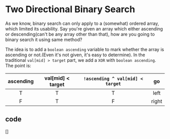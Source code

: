 # Two Directional Binary Search

As we know, binary search can only apply to a (somewhat) ordered array, which limited its usability.
Say you're given an array which either ascending or descending(can't be any array other than that), how are you
going to binary search it using same method?

The idea is to add a `boolean ascending` variable to mark whether the array is ascending or not.(Even it's not given, it's
easy to determine). In the traditional `val[mid] > target` part, we add a `XOR` with `boolean ascending`. The point is:

  
 |ascending|val[mid] < target|`!ascending ^ val[mid] < target` |go        |
 |:-------:|:----------------:|:------------------------------:|:--------:|
 | T       |      T           |    T                           |    left  |
 | F       |      T           |    F                           |     right|
 
 ## code 
 []
 